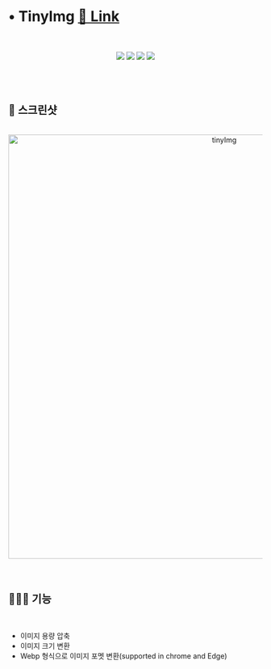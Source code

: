 # • TinyImg [🔗 Link](https://tinyimg.web.app/)

<br>
<br>

<div align="center">
	<img src="https://img.shields.io/badge/React-61DAFB?style=flat&logo=React&logoColor=white" />
  <img src="https://img.shields.io/badge/JavaScript-F7DF1E?style=flat&logo=JavaScript&logoColor=white" />
<img src="https://img.shields.io/badge/Styled Components-DB7093?style=flat&logo=Styled-Components&logoColor=white" />
<img src="https://img.shields.io/badge/Firebase-FFCA28?style=flat&logo=Firebase&logoColor=white" />

</div>

<br>
<br>
<br>

## 📸 스크린샷

<br>

<div align="center">

<img src="https://user-images.githubusercontent.com/38034518/146970678-39504f8e-b4bf-4b1b-b1e7-37fdc617edd9.png" alt="tinyImg" width="840" />

</div>

<br>
<br>

## 💁🏻‍♂️ 기능

<br>

- 이미지 용량 압축
- 이미지 크기 변환
- Webp 형식으로 이미지 포멧 변환(supported in chrome and Edge)
